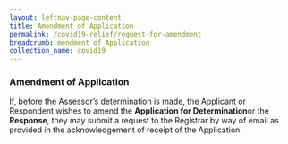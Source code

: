 ```yaml
---
layout: leftnav-page-content
title: Amendment of Application
permalink: /covid19-relief/request-for-amendment
breadcrumb: mendment of Application
collection_name: covid19
---
```


### Amendment of Application ###

If, before the Assessor’s determination is made, the Applicant or Respondent wishes to amend the <b>Application for Determination</b>or the <b>Response</b>, they may submit a request to the Registrar by way of email as provided in the acknowledgement of receipt of the Application.


